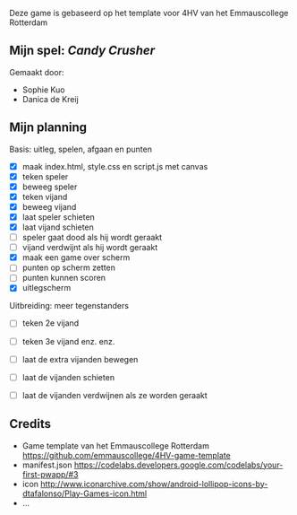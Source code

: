 Deze game is gebaseerd op het template voor 4HV van het Emmauscollege Rotterdam

## Mijn spel: *Candy Crusher*
Gemaakt door:
- Sophie Kuo
- Danica de Kreij

## Mijn planning

Basis: uitleg, spelen, afgaan en punten
- [x] maak index.html, style.css en script.js met canvas
- [x] teken speler
- [x] beweeg speler
- [x] teken vijand
- [x] beweeg vijand
- [x] laat speler schieten
- [x] laat vijand schieten
- [ ] speler gaat dood als hij wordt geraakt
- [ ] vijand verdwijnt als hij wordt geraakt
- [x] maak een game over scherm
- [ ] punten op scherm zetten
- [ ] punten kunnen scoren
- [x] uitlegscherm

Uitbreiding: meer tegenstanders
- [ ] teken 2e vijand
- [ ] teken 3e vijand enz. enz.
- [ ] laat de extra vijanden bewegen
- [ ] laat de vijanden schieten
- [ ] laat de vijanden verdwijnen als ze worden geraakt


## Credits
- Game template van het Emmauscollege Rotterdam https://github.com/emmauscollege/4HV-game-template
- manifest.json https://codelabs.developers.google.com/codelabs/your-first-pwapp/#3
- icon http://www.iconarchive.com/show/android-lollipop-icons-by-dtafalonso/Play-Games-icon.html
- ...
